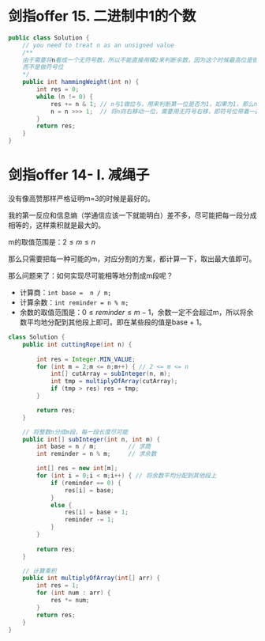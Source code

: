 # 剑指offer 15. 二进制中1的个数

```java
public class Solution {
    // you need to treat n as an unsigned value
    /**
    由于需要将n看成一个无符号数，所以不能直接用模2来判断余数，因为这个时候最高位是做数字位的
    而不是做符号位
    */
    public int hammingWeight(int n) {
        int res = 0;
        while (n != 0) {
            res += n & 1; // n与1做位与，用来判断第一位是否为1，如果为1，那么n&1结果等于1，反之为0
            n = n >>> 1;  // 将n向右移动一位，需要用无符号右移，即符号位带着一起移动
        }
        return res;
    }
}
```



# 剑指offer 14- I. 减绳子

没有像高赞那样严格证明m=3的时候是最好的。

我的第一反应和信息熵（学通信应该一下就能明白）差不多，尽可能把每一段分成相等的，这样乘积就是最大的。



m的取值范围是：$2 \leq m \leq n$

那么只需要把每一种可能的m，对应分割的方案，都计算一下，取出最大值即可。



那么问题来了：如何实现尽可能相等地分割成m段呢？

* 计算商：`int base =  n / m;`
* 计算余数：`int reminder = n % m;`
* 余数的取值范围是：$0 \leq reminder \leq m - 1$，余数一定不会超过m，所以将余数平均地分配到其他段上即可。即在某些段的值是base + 1。



```java
class Solution {
    public int cuttingRope(int n) {
        
        int res = Integer.MIN_VALUE;
        for (int m = 2;m <= n;m++) { // 2 <= m <= n
            int[] cutArray = subInteger(n, m);
            int tmp = multiplyOfArray(cutArray);
            if (tmp > res) res = tmp;
        }

        return res;
    }

    // 将整数n分成m段，每一段长度尽可能
    public int[] subInteger(int n, int m) {
        int base = n / m;         // 求商
        int reminder = n % m;     // 求余数

        int[] res = new int[m];   
        for (int i = 0;i < m;i++) { // 将余数平均分配到其他段上
            if (reminder == 0) {
                res[i] = base;
            }
            else {
                res[i] = base + 1;
                reminder -= 1;
            }
        }
        
        return res;
    }

    // 计算乘积
    public int multiplyOfArray(int[] arr) {
        int res = 1;
        for (int num : arr) {
            res *= num;
        }
        return res;
    }
}
```

